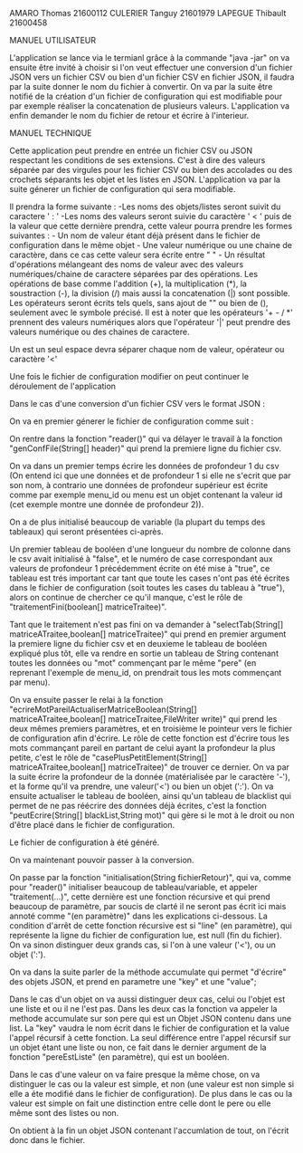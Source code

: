 AMARO Thomas 21600112
CULERIER Tanguy 21601979
LAPEGUE Thibault 21600458

MANUEL UTILISATEUR

L'application se lance via le termianl grâce à la commande "java -jar" on va ensuite être invité à choisir si l'on veut effectuer une conversion d'un fichier JSON vers un fichier CSV ou bien d'un fichier CSV en fichier JSON, il faudra par la suite donner le nom du fichier à convertir. 
On va par la suite  être notifié de la création d'un fichier de configuration qui est modifiable pour par exemple réaliser la concatenation de plusieurs valeurs.
L'application va enfin demander le nom du fichier de retour et écrire à l'interieur.

MANUEL TECHNIQUE

Cette application peut prendre en entrée un fichier CSV ou JSON respectant les conditions de ses extensions. C'est à dire des valeurs séparée par des virgules pour les fichier CSV ou bien des accolades ou des crochets séparants les objet et les listes en JSON.
L'application va par la suite génerer un fichier de configuration qui sera modifiable.

Il prendra la forme suivante : 
-Les noms des objets/listes seront suivit du caractere ' : '
-Les noms des valeurs seront suivie du caractère ' < ' puis de la valeur que cette dernière prendra, cette valeur pourra prendre les formes suivantes : 
	- Un nom de valeur étant déjà présent dans le fichier de configuration dans le même objet
	- Une valeur numérique ou une chaine de caractère, dans ce cas cette valeur sera écrite entre " "
	- Un résultat d'opérations mélangeant des noms de valeur avec des valeurs numériques/chaine de caractere séparées par des opérations. Les opérations de base comme l'addition (+), la multiplication (*), la soustraction (-), la division (/) mais aussi la concatenation (|) sont possible. Les opérateurs seront écrits tels quels, sans ajout de "" ou bien de (), seulement avec le symbole précisé. Il est à noter que les opérateurs '+ - / *' prennent des valeurs numériques alors que l'opérateur '|' peut prendre des valeurs numérique ou des chaines de caractere.

Un est un seul espace devra séparer chaque nom de valeur, opérateur ou caractère '<' 

Une fois le fichier de configuration modifier on peut continuer le déroulement de l'application



Dans le cas d'une conversion d'un fichier CSV vers le format JSON :

On va en premier génerer le fichier de configuration comme suit :

On rentre dans la fonction "reader()" qui va délayer le travail à la fonction "genConfFile(String[] header)" qui prend la premiere ligne du fichier csv.

On va dans un premier temps écrire les données de profondeur 1 du csv (On entend ici que une données et de profondeur 1 si elle ne s'ecrit que par son nom, à contrario une données de profondeur supérieur est écrite comme par exemple menu_id ou menu est un objet contenant la valeur id (cet exemple montre une donnée de profondeur 2)).

On a de plus initialisé beaucoup de variable (la plupart du temps des tableaux) qui seront présentées ci-après.

Un premier tableau de booléen d'une longueur du nombre de colonne dans le csv avait initialisé à "false", et le numéro de case correspondant aux valeurs de profondeur 1 précédemment écrite on été mise à "true", ce tableau est trés important car tant que toute les cases n'ont pas été écrites dans le fichier de configuration (soit toutes les cases du tableau à "true"), alors on continue de chercher ce qu'il manque, c'est le rôle de "traitementFini(boolean[] matriceTraitee)".

Tant que le traitement n'est pas fini on va demander à "selectTab(String[] matriceATraitee,boolean[] matriceTraitee)" qui prend en premier argument la premiere ligne du fichier csv et en deuxieme le tableau de booléen expliqué plus tôt, elle va rendre en sortie un tableau de String contenant toutes les données ou "mot" commençant par le même "pere" (en reprenant l'exemple de menu_id, on prendrait tous les mots commençant par menu).

On va ensuite passer le relai à la fonction "ecrireMotPareilActualiserMatriceBoolean(String[] matriceATraitee,boolean[] matriceTraitee,FileWriter write)" qui prend les deux mêmes premiers paramètres, et en troisième le pointeur vers le fichier de configuration afin d'écrire.
Le rôle de cette fonction est d'écrire tous les mots commançant pareil en partant de celui ayant la profondeur la plus petite, c'est le rôle de "casePlusPetitElement(String[] matriceATraitee,boolean[] matriceTraitee)" de trouver ce dernier. On va par la suite écrire la profondeur de la donnée (matérialisée par le caractère '-'), et la forme qu'il va prendre, une valeur('<') ou bien un objet (':'). On va ensuite actualiser le tableau de booléen, ainsi qu'un tableau de blacklist qui permet de ne pas réécrire des données déjà écrites, c'est la fonction "peutEcrire(String[] blackList,String mot)" qui gère si le mot à le droit ou non d'être placé dans le fichier de configuration.

Le fichier de configuration à été généré.

On va maintenant pouvoir passer à la conversion.

On passe par la fonction "initialisation(String fichierRetour)", qui va, comme pour "reader()" initialiser beaucoup de tableau/variable, et appeler "traitement(...)", cette dernière est une fonction récursive et qui prend beaucoup de paramètre, par soucis de clarté il ne seront pas écrit ici mais annoté comme "(en paramètre)" dans les explications ci-dessous.
La condition d'arrêt de cette fonction récursive est si "line" (en paramètre), qui représente la ligne du fichier de configuration lue, est null (fin du fichier). On va sinon distinguer deux grands cas, si l'on à une valeur ('<'), ou un objet (':').

On va dans la suite parler de la méthode accumulate qui permet "d'écrire" des objets JSON, et prend en parametre une "key" et une "value"; 

Dans le cas d'un objet on va aussi distinguer deux cas, celui ou l'objet est une liste et ou il ne l'est pas. Dans les deux cas la fonction va appeler la methode accumulate sur son pere qui est un Objet JSON contenu dans une list. La "key" vaudra le nom écrit dans le fichier de configuration et la value l'appel récursif à cette fonction. La seul différence entre l'appel récursif sur un objet étant une liste ou non, ce fait dans le dernier argument de la fonction "pereEstListe" (en paramètre), qui est un booléen.

Dans le cas d'une valeur on va faire presque la même chose, on va distinguer le cas ou la valeur est simple, et non (une valeur est non simple si elle a éte modifié dans le fichier de configuration). De plus dans le cas ou la valeur est simple on fait une distinction entre celle dont le pere ou elle même sont des listes ou non.

On obtient à la fin un objet JSON contenant l'accumlation de tout, on l'écrit donc dans le fichier.
